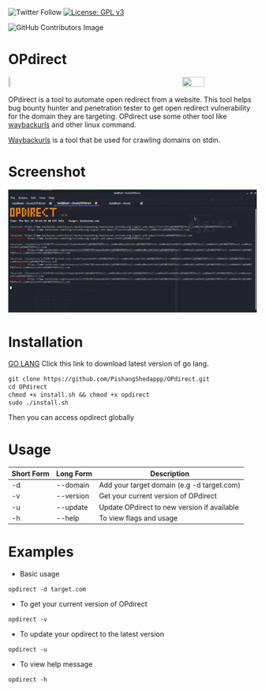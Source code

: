 ![Twitter Follow](https://img.shields.io/twitter/follow/ahazriq7872?color=green&style=plastic)
[![License: GPL v3](https://img.shields.io/badge/License-GPLv3-blue.svg)](https://www.gnu.org/licenses/gpl-3.0)

![GitHub Contributors Image](https://contrib.rocks/image?repo=PishangShedappp/OPdirect)

# OPdirect

<a href="https://Ko-fi.com/pishangshedappp"><img align="right" src="https://uploads-ssl.webflow.com/5c14e387dab576fe667689cf/5cbed8a433a3f45a772abaf5_SupportMe_blue.png" width="30%" height="30%"/></a>
<a href="https://twitter.com/ahazriq7872"><img src="https://i.imgur.com/qEGidBc.png" width="5%" height="5%"/></a>

OPdirect is a tool to automate open redirect from a website. This tool helps bug bounty hunter and penetration tester to get open redirect vulnerability for the domain they are targeting. OPdirect use some other tool like [waybackurls](https://github.com/tomnomnom/waybackurls) and other linux command.

[Waybackurls](https://github.com/tomnomnom/waybackurls) is a tool that be used for crawling domains on stdin.

# Screenshot
![OPdirect](https://raw.githubusercontent.com/PishangShedappp/OPdirect/main/img/OPdirect.png)

# Installation
[GO LANG](https://go.dev/dl/) Click this link to download latest version of go lang.
```
git clone https://github.com/PishangShedappp/OPdirect.git
cd OPdirect
chmod +x install.sh && chmod +x opdirect
sudo ./install.sh
```

Then you can access opdirect globally

# Usage
Short Form    | Long Form     | Description
------------- | ------------- |-------------
-d            | --domain      | Add your target domain (e.g -d target.com)
-v            | --version     | Get your current version of OPdirect
-u            | --update      | Update OPdirect to new version if available
-h            | --help        | To view flags and usage

# Examples
- Basic usage
```
opdirect -d target.com
```
- To get your current version of OPdirect
```
opdirect -v
```
- To update your opdirect to the latest version
```
opdirect -u
```
- To view help message
```
opdirect -h
```
